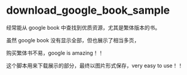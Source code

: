 # download_google_book_sample

经常能从 google book 中查找到优质资源，尤其是繁体版本的书。

虽然 google book 没有显示全部，但也展示了相当多页，

购买繁体书不易，google is amazing！！


这个脚本用来下载展示的部分，最终以图片形式保存，very easy to use！！
